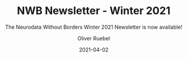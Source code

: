 ---
title: "NWB Newsletter - Winter 2021"
weight: 4
date: "2021-04-02"
subtitle: "The Neurodata Without Borders Winter 2021 Newsletter is now available!"
image: "/images/news/winter-2021.png"
author: "Oliver Ruebel"
tags: announcement, newbletter
---